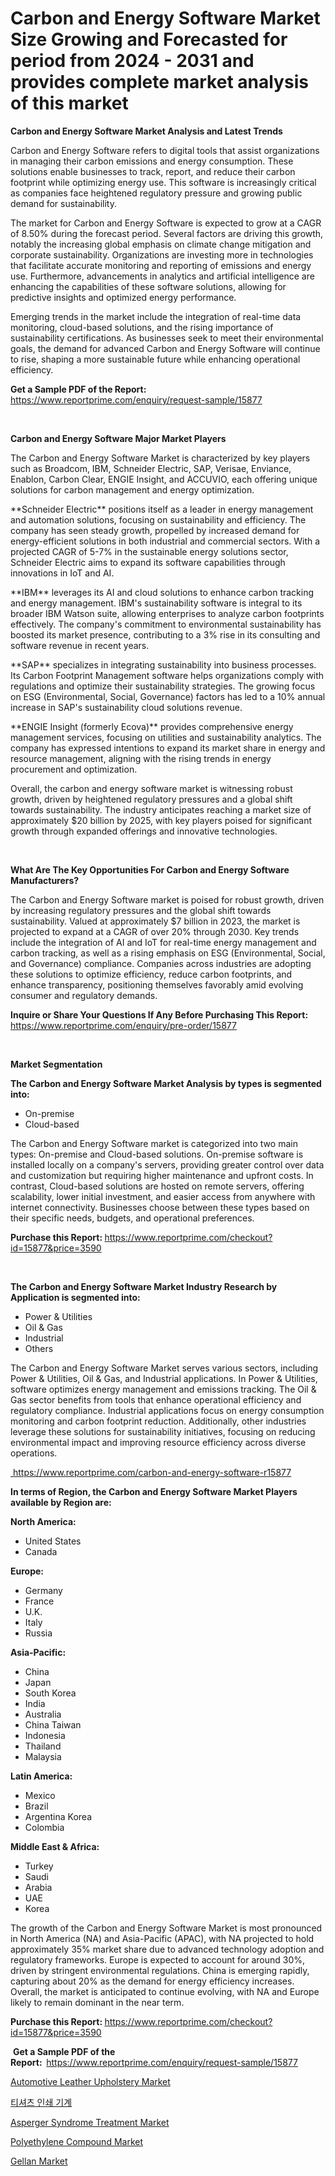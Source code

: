 <p><h1>Carbon and Energy Software Market Size Growing and Forecasted for period from 2024 - 2031 and provides complete market analysis of this market</h1></p><p><strong>Carbon and Energy Software Market Analysis and Latest Trends</strong></p>
<p><p>Carbon and Energy Software refers to digital tools that assist organizations in managing their carbon emissions and energy consumption. These solutions enable businesses to track, report, and reduce their carbon footprint while optimizing energy use. This software is increasingly critical as companies face heightened regulatory pressure and growing public demand for sustainability.</p><p>The market for Carbon and Energy Software is expected to grow at a CAGR of 8.50% during the forecast period. Several factors are driving this growth, notably the increasing global emphasis on climate change mitigation and corporate sustainability. Organizations are investing more in technologies that facilitate accurate monitoring and reporting of emissions and energy use. Furthermore, advancements in analytics and artificial intelligence are enhancing the capabilities of these software solutions, allowing for predictive insights and optimized energy performance.</p><p>Emerging trends in the market include the integration of real-time data monitoring, cloud-based solutions, and the rising importance of sustainability certifications. As businesses seek to meet their environmental goals, the demand for advanced Carbon and Energy Software will continue to rise, shaping a more sustainable future while enhancing operational efficiency.</p></p>
<p><strong>Get a Sample PDF of the Report:&nbsp;</strong> <a href="https://www.reportprime.com/enquiry/request-sample/15877">https://www.reportprime.com/enquiry/request-sample/15877</a></p>
<p>&nbsp;</p>
<p><strong>Carbon and Energy Software Major Market Players</strong></p>
<p><p>The Carbon and Energy Software Market is characterized by key players such as Broadcom, IBM, Schneider Electric, SAP, Verisae, Enviance, Enablon, Carbon Clear, ENGIE Insight, and ACCUVIO, each offering unique solutions for carbon management and energy optimization.</p><p>**Schneider Electric** positions itself as a leader in energy management and automation solutions, focusing on sustainability and efficiency. The company has seen steady growth, propelled by increased demand for energy-efficient solutions in both industrial and commercial sectors. With a projected CAGR of 5-7% in the sustainable energy solutions sector, Schneider Electric aims to expand its software capabilities through innovations in IoT and AI.</p><p>**IBM** leverages its AI and cloud solutions to enhance carbon tracking and energy management. IBM's sustainability software is integral to its broader IBM Watson suite, allowing enterprises to analyze carbon footprints effectively. The company's commitment to environmental sustainability has boosted its market presence, contributing to a 3% rise in its consulting and software revenue in recent years.</p><p>**SAP** specializes in integrating sustainability into business processes. Its Carbon Footprint Management software helps organizations comply with regulations and optimize their sustainability strategies. The growing focus on ESG (Environmental, Social, Governance) factors has led to a 10% annual increase in SAP's sustainability cloud solutions revenue.</p><p>**ENGIE Insight (formerly Ecova)** provides comprehensive energy management services, focusing on utilities and sustainability analytics. The company has expressed intentions to expand its market share in energy and resource management, aligning with the rising trends in energy procurement and optimization.</p><p>Overall, the carbon and energy software market is witnessing robust growth, driven by heightened regulatory pressures and a global shift towards sustainability. The industry anticipates reaching a market size of approximately $20 billion by 2025, with key players poised for significant growth through expanded offerings and innovative technologies.</p></p>
<p>&nbsp;</p>
<p><strong>What Are The Key Opportunities For Carbon and Energy Software Manufacturers?</strong></p>
<p><p>The Carbon and Energy Software market is poised for robust growth, driven by increasing regulatory pressures and the global shift towards sustainability. Valued at approximately $7 billion in 2023, the market is projected to expand at a CAGR of over 20% through 2030. Key trends include the integration of AI and IoT for real-time energy management and carbon tracking, as well as a rising emphasis on ESG (Environmental, Social, and Governance) compliance. Companies across industries are adopting these solutions to optimize efficiency, reduce carbon footprints, and enhance transparency, positioning themselves favorably amid evolving consumer and regulatory demands.</p></p>
<p><strong>Inquire or Share Your Questions If Any Before Purchasing This Report:</strong> <a href="https://www.reportprime.com/enquiry/pre-order/15877">https://www.reportprime.com/enquiry/pre-order/15877</a></p>
<p>&nbsp;</p>
<p><strong>Market Segmentation</strong></p>
<p><strong>The Carbon and Energy Software Market Analysis by types is segmented into:</strong></p>
<p><ul><li>On-premise</li><li>Cloud-based</li></ul></p>
<p><p>The Carbon and Energy Software market is categorized into two main types: On-premise and Cloud-based solutions. On-premise software is installed locally on a company's servers, providing greater control over data and customization but requiring higher maintenance and upfront costs. In contrast, Cloud-based solutions are hosted on remote servers, offering scalability, lower initial investment, and easier access from anywhere with internet connectivity. Businesses choose between these types based on their specific needs, budgets, and operational preferences.</p></p>
<p><strong>Purchase this Report:&nbsp;</strong><a href="https://www.reportprime.com/checkout?id=15877&price=3590">https://www.reportprime.com/checkout?id=15877&price=3590</a></p>
<p>&nbsp;</p>
<p><strong>The Carbon and Energy Software Market Industry Research by Application is segmented into:</strong></p>
<p><ul><li>Power & Utilities</li><li>Oil & Gas</li><li>Industrial</li><li>Others</li></ul></p>
<p><p>The Carbon and Energy Software Market serves various sectors, including Power & Utilities, Oil & Gas, and Industrial applications. In Power & Utilities, software optimizes energy management and emissions tracking. The Oil & Gas sector benefits from tools that enhance operational efficiency and regulatory compliance. Industrial applications focus on energy consumption monitoring and carbon footprint reduction. Additionally, other industries leverage these solutions for sustainability initiatives, focusing on reducing environmental impact and improving resource efficiency across diverse operations.</p></p>
<p><a href="https://www.reportprime.com/carbon-and-energy-software-r15877">&nbsp;https://www.reportprime.com/carbon-and-energy-software-r15877</a></p>
<p><strong>In terms of Region, the Carbon and Energy Software Market Players available by Region are:</strong></p>
<p>
    <p> <strong> North America: </strong>
        <ul>
            <li>United States</li>
            <li>Canada</li>
        </ul>
        </p> 
    <p> <strong> Europe: </strong>
        <ul>
            <li>Germany</li>
            <li>France</li>
            <li>U.K.</li>
            <li>Italy</li>
            <li>Russia</li>
        </ul>
        </p> 
    <p> <strong> Asia-Pacific: </strong>
        <ul>
            <li>China</li>
            <li>Japan</li>
            <li>South Korea</li>
            <li>India</li>
            <li>Australia</li>
            <li>China Taiwan</li>
            <li>Indonesia</li>
            <li>Thailand</li>
            <li>Malaysia</li>
        </ul>
        </p> 
    <p> <strong> Latin America: </strong>
        <ul>
            <li>Mexico</li>
            <li>Brazil</li>
            <li>Argentina Korea</li>
            <li>Colombia</li>
        </ul>
        </p> 
    <p> <strong> Middle East & Africa: </strong>
        <ul>
            <li>Turkey</li>
            <li>Saudi</li>
            <li>Arabia</li>
            <li>UAE</li>
            <li>Korea</li>
        </ul>
    </p>
    </p>
<p><p>The growth of the Carbon and Energy Software Market is most pronounced in North America (NA) and Asia-Pacific (APAC), with NA projected to hold approximately 35% market share due to advanced technology adoption and regulatory frameworks. Europe is expected to account for around 30%, driven by stringent environmental regulations. China is emerging rapidly, capturing about 20% as the demand for energy efficiency increases. Overall, the market is anticipated to continue evolving, with NA and Europe likely to remain dominant in the near term.</p></p>
<p><strong>Purchase this Report: </strong><a href="https://www.reportprime.com/checkout?id=15877&price=3590">https://www.reportprime.com/checkout?id=15877&price=3590</a></p>
<p>&nbsp;<strong>Get a Sample PDF of the Report:&nbsp;&nbsp;</strong><a href="https://www.reportprime.com/enquiry/request-sample/15877">https://www.reportprime.com/enquiry/request-sample/15877</a></p>
<p><strong></strong></p>
<p><p><a href="https://issuu.com/reportprime-2/docs/automotive-leather-upholstery-marke_d9b60f513bc336">Automotive Leather Upholstery Market</a></p><p><a href="https://medium.com/@hossainvi014/t-shirt-printing-machines-market-%EC%9D%98-%EA%B8%80%EB%A1%9C%EB%B2%8C-%EC%8B%9C%EC%9E%A5-%EA%B0%9C%EC%9A%94%EB%8A%94-%EC%A0%84-%EC%84%B8%EA%B3%84-%EB%B0%8F-%EC%A3%BC%EC%9A%94-%EC%8B%9C%EC%9E%A5%EC%9D%98-%EC%82%B0%EC%97%85%EC%97%90-%EC%98%81%ED%96%A5%EC%9D%84-%EB%AF%B8%EC%B9%98%EB%8A%94-%EC%A3%BC%EC%9A%94-%ED%8A%B8%EB%A0%8C%EB%93%9C%EC%97%90-%EB%8C%80%ED%95%9C-%EB%8F%85%ED%8A%B9%ED%95%9C-%EA%B4%80%EC%A0%90%EC%9D%84-%EC%A0%9C%EA%B3%B5%ED%95%A9%EB%8B%88%EB%8B%A4-fec2bb26c51b">티셔츠 인쇄 기계</a></p><p><a href="https://www.linkedin.com/pulse/asperger-syndrome-treatment-market2024-2031-industry-insights-zzcyc?trackingId=Jj1PnMJxTh6qREdnVcYaqA%3D%3D">Asperger Syndrome Treatment Market</a></p><p><a href="https://medium.com/@tobysalehat8/the-comprehensive-polyethylene-compound-market-research-report-is-essential-for-understanding-f7e8c6ec6fa3">Polyethylene Compound Market</a></p><p><a href="https://medium.com/@tobysalehat8/the-global-gellan-market-is-a-dynamic-and-growing-industry-779ad0f3eb07">Gellan Market</a></p></p>